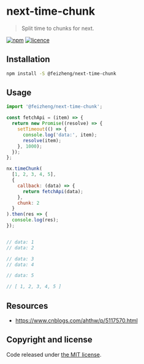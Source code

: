 # next-time-chunk
> Split time to chunks for next.

[![npm][npm-image]][npm-url]
[![licence][licence-image]][license-url]


## Installation
```bash
npm install -S @feizheng/next-time-chunk
```

## Usage
```js
import '@feizheng/next-time-chunk';

const fetchApi = (item) => {
  return new Promise((resolve) => {
    setTimeout(() => {
      console.log('data:', item);
      resolve(item);
    }, 1000);
  });
};

nx.timeChunk(
  [1, 2, 3, 4, 5],
  {
    callback: (data) => {
      return fetchApi(data);
    },
    chunk: 2
  }
).then(res => {
  console.log(res);
});


// data: 1
// data: 2

// data: 3
// data: 4

// data: 5

// [ 1, 2, 3, 4, 5 ]
```

## Resources
- https://www.cnblogs.com/ahthw/p/5117570.html

## Copyright and license

Code released under [the MIT license](https://github.com/afeiship/next-time-chunk/blob/master/LICENSE.txt).

[npm-image]: https://img.shields.io/npm/v/@feizheng/next-time-chunk.svg
[npm-url]: https://img.shields.io/npm/v/@feizheng/next-time-chunk
[licence-image]: https://img.shields.io/npm/l/@feizheng/next-time-chunk
[license-url]: https://github.com/afeiship/next-time-chunk/blob/master/LICENSE.txt
